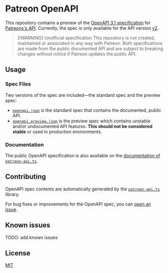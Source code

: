# Patreon OpenAPI

This repository contains a preview of the [OpenAPI 3.1 specification](https://github.com/OAI/OpenAPI-Specification/blob/main/versions/3.1.0.md) for [Patreons's API](https://docs.patreon.com/). Currently, the spec is only available for the API version [v2](https://docs.patreon.com/#apiv2-oauth).

> [!WARNING] Unofficial specification
> This repository is not created, maintained or associated in any way with Patreon. Both specifications are made from the public documented API and are subject to breaking changes without notice if Patreon updates the public API.

## Usage

### Spec Files

Two versions of the spec are included—the standard spec and the preview spec:

- [`openapi.json`](specs/openapi.json) is the standard spec that contains the documented, public API.
- [`openapi_preview.json`](specs/openapi_preview.json) is the preview spec which contains unstable and/or undocumented API features. **This should not be considered stable** or used in production environments.

### Documentation

The public OpenAPI specification is also available on the [documentation of `patreon-api.ts`](https://patreon-api.pages.dev/api/).

<!-- TODO: -->
<!-- ### Integrating with Postman -->

## Contributing

OpenAPI spec contents are automatically generated by the [`patreon-api.ts`](https://github.com/ghostrider-05/patreon-api.ts) library.

For bug fixes or improvements for the OpenAPI spec, you can [open an issue](https://github.com/ghostrider-05/patreon-api-spec/issues).

## Known issues

TODO: add known issues

## License

[MIT](https://github.com/ghostrider-05/patreon-api.ts/blob/main/LICENSE)
